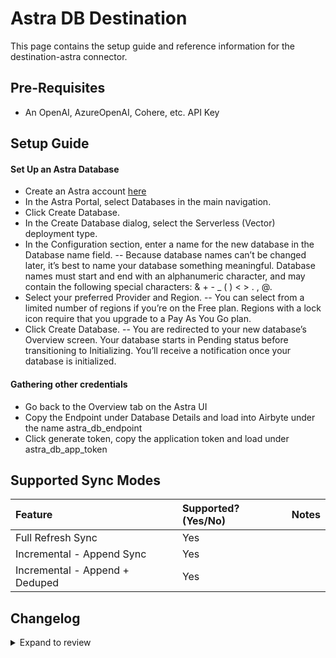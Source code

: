 # Astra DB Destination

This page contains the setup guide and reference information for the destination-astra connector.

## Pre-Requisites

- An OpenAI, AzureOpenAI, Cohere, etc. API Key

## Setup Guide

#### Set Up an Astra Database

- Create an Astra account [here](https://astra.datastax.com/signup)
- In the Astra Portal, select Databases in the main navigation.
- Click Create Database.
- In the Create Database dialog, select the Serverless (Vector) deployment type.
- In the Configuration section, enter a name for the new database in the Database name field.
  -- Because database names can’t be changed later, it’s best to name your database something meaningful. Database names must start and end with an alphanumeric character, and may contain the following special characters: & + - \_ ( ) < > . , @.
- Select your preferred Provider and Region.
  -- You can select from a limited number of regions if you’re on the Free plan. Regions with a lock icon require that you upgrade to a Pay As You Go plan.
- Click Create Database.
  -- You are redirected to your new database’s Overview screen. Your database starts in Pending status before transitioning to Initializing. You’ll receive a notification once your database is initialized.

#### Gathering other credentials

- Go back to the Overview tab on the Astra UI
- Copy the Endpoint under Database Details and load into Airbyte under the name astra_db_endpoint
- Click generate token, copy the application token and load under astra_db_app_token

## Supported Sync Modes

| Feature                        | Supported?\(Yes/No\) | Notes |
| :----------------------------- | :------------------- | :---- |
| Full Refresh Sync              | Yes                  |       |
| Incremental - Append Sync      | Yes                  |       |
| Incremental - Append + Deduped | Yes                  |       |


## Changelog

<details>
  <summary>Expand to review</summary>

| Version | Date       | Pull Request | Subject                                                   |
|:--------| :--------- | :----------- |:----------------------------------------------------------|
| 0.1.45 | 2025-05-17 | [57133](https://github.com/airbytehq/airbyte/pull/57133) | Update dependencies |
| 0.1.44 | 2025-03-29 | [56606](https://github.com/airbytehq/airbyte/pull/56606) | Update dependencies |
| 0.1.43 | 2025-03-22 | [56098](https://github.com/airbytehq/airbyte/pull/56098) | Update dependencies |
| 0.1.42 | 2025-03-08 | [55394](https://github.com/airbytehq/airbyte/pull/55394) | Update dependencies |
| 0.1.41 | 2025-03-01 | [54871](https://github.com/airbytehq/airbyte/pull/54871) | Update dependencies |
| 0.1.40 | 2025-02-22 | [54244](https://github.com/airbytehq/airbyte/pull/54244) | Update dependencies |
| 0.1.39 | 2025-02-15 | [53883](https://github.com/airbytehq/airbyte/pull/53883) | Update dependencies |
| 0.1.38 | 2025-02-08 | [53388](https://github.com/airbytehq/airbyte/pull/53388) | Update dependencies |
| 0.1.37 | 2025-02-01 | [52943](https://github.com/airbytehq/airbyte/pull/52943) | Update dependencies |
| 0.1.36 | 2025-01-25 | [52179](https://github.com/airbytehq/airbyte/pull/52179) | Update dependencies |
| 0.1.35 | 2025-01-11 | [51295](https://github.com/airbytehq/airbyte/pull/51295) | Update dependencies |
| 0.1.34 | 2025-01-04 | [50910](https://github.com/airbytehq/airbyte/pull/50910) | Update dependencies |
| 0.1.33 | 2024-12-28 | [50446](https://github.com/airbytehq/airbyte/pull/50446) | Update dependencies |
| 0.1.32 | 2024-12-21 | [50213](https://github.com/airbytehq/airbyte/pull/50213) | Update dependencies |
| 0.1.31 | 2024-12-14 | [49288](https://github.com/airbytehq/airbyte/pull/49288) | Update dependencies |
| 0.1.30 | 2024-11-25 | [48674](https://github.com/airbytehq/airbyte/pull/48674) | Update dependencies |
| 0.1.29 | 2024-10-29 | [47105](https://github.com/airbytehq/airbyte/pull/47105) | Update dependencies |
| 0.1.28 | 2024-10-12 | [46857](https://github.com/airbytehq/airbyte/pull/46857) | Update dependencies |
| 0.1.27 | 2024-10-05 | [46402](https://github.com/airbytehq/airbyte/pull/46402) | Update dependencies |
| 0.1.26 | 2024-09-28 | [46179](https://github.com/airbytehq/airbyte/pull/46179) | Update dependencies |
| 0.1.25 | 2024-09-21 | [45829](https://github.com/airbytehq/airbyte/pull/45829) | Update dependencies |
| 0.1.24 | 2024-09-14 | [45498](https://github.com/airbytehq/airbyte/pull/45498) | Update dependencies |
| 0.1.23 | 2024-09-07 | [45330](https://github.com/airbytehq/airbyte/pull/45330) | Update dependencies |
| 0.1.22 | 2024-08-31 | [44983](https://github.com/airbytehq/airbyte/pull/44983) | Update dependencies |
| 0.1.21 | 2024-08-24 | [44700](https://github.com/airbytehq/airbyte/pull/44700) | Update dependencies |
| 0.1.20 | 2024-08-22 | [44530](https://github.com/airbytehq/airbyte/pull/44530) | Update test dependencies |
| 0.1.19 | 2024-08-17 | [44319](https://github.com/airbytehq/airbyte/pull/44319) | Update dependencies |
| 0.1.18 | 2024-08-12 | [43811](https://github.com/airbytehq/airbyte/pull/43811) | Update dependencies |
| 0.1.17 | 2024-08-10 | [43598](https://github.com/airbytehq/airbyte/pull/43598) | Update dependencies |
| 0.1.16 | 2024-08-03 | [43075](https://github.com/airbytehq/airbyte/pull/43075) | Update dependencies |
| 0.1.15 | 2024-07-27 | [42805](https://github.com/airbytehq/airbyte/pull/42805) | Update dependencies |
| 0.1.14 | 2024-07-20 | [42251](https://github.com/airbytehq/airbyte/pull/42251) | Update dependencies |
| 0.1.13 | 2024-07-13 | [41698](https://github.com/airbytehq/airbyte/pull/41698) | Update dependencies |
| 0.1.12 | 2024-07-10 | [41451](https://github.com/airbytehq/airbyte/pull/41451) | Update dependencies |
| 0.1.11 | 2024-07-09 | [41095](https://github.com/airbytehq/airbyte/pull/41095) | Update dependencies |
| 0.1.10 | 2024-07-06 | [40779](https://github.com/airbytehq/airbyte/pull/40779) | Update dependencies |
| 0.1.9 | 2024-06-29 | [40626](https://github.com/airbytehq/airbyte/pull/40626) | Update dependencies |
| 0.1.8 | 2024-06-27 | [40215](https://github.com/airbytehq/airbyte/pull/40215) | Replaced deprecated AirbyteLogger with logging.Logger |
| 0.1.7 | 2024-06-25 | [40467](https://github.com/airbytehq/airbyte/pull/40467) | Update dependencies |
| 0.1.6 | 2024-06-22 | [40162](https://github.com/airbytehq/airbyte/pull/40162) | Update dependencies |
| 0.1.5 | 2024-06-06 | [39198](https://github.com/airbytehq/airbyte/pull/39198) | [autopull] Upgrade base image to v1.2.2 |
| 0.1.4   | 2024-05-16 | #38181       | Add explicit projection when reading from Astra DB        |
| 0.1.3   | 2024-04-19 | #37405       | Add "airbyte" user-agent in the HTTP requests to Astra DB |
| 0.1.2   | 2024-04-15 |              | Moved to Poetry; Updated CDK & pytest versions            |
| 0.1.1   | 2024-01-26 |              | DS Branding Update                                        |
| 0.1.0   | 2024-01-08 |              | Initial Release                                           |

</details>
